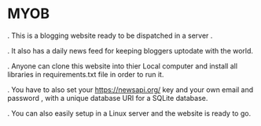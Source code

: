 # MYOB
. This is a blogging website ready to be dispatched in a server .


. It also has a daily news feed for keeping bloggers uptodate with the world.


. Anyone can clone this website into thier Local computer and install all libraries in requirements.txt file in order to run it. 


. You have to also set your https://newsapi.org/ key and your own email and password , with a unique database URI for a SQLite database.


. You can also easily setup in a Linux server and the website is ready to go.
